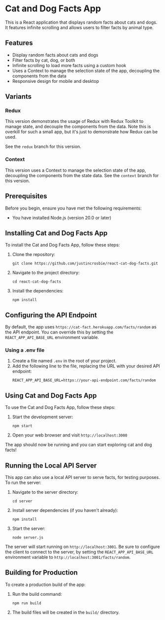 # Cat and Dog Facts App

This is a React application that displays random facts about cats and dogs. It features infinite scrolling and allows users to filter facts by animal type.

## Features

- Display random facts about cats and dogs
- Filter facts by cat, dog, or both
- Infinite scrolling to load more facts using a custom hook
- Uses a Context to manage the selection state of the app, decoupling the components from the data
- Responsive design for mobile and desktop

## Variants

### Redux

This version demonstrates the usage of Redux with Redux Toolkit to manage state, and decouple the components from the data. 
Note this is overkill for such a small app, but it's just to demonstrate how Redux can be used.

See the `redux` branch for this version.

### Context

This version uses a Context to manage the selection state of the app, decoupling the components from the state data.
See the `context` branch for this version.

## Prerequisites

Before you begin, ensure you have met the following requirements:

- You have installed Node.js (version 20.0 or later)

## Installing Cat and Dog Facts App

To install the Cat and Dog Facts App, follow these steps:

1. Clone the repository:
   ```
   git clone https://github.com/justincrosbie/react-cat-dog-facts.git
   ```
2. Navigate to the project directory:
   ```
   cd react-cat-dog-facts
   ```
3. Install the dependencies:
   ```
   npm install
   ```

## Configuring the API Endpoint

By default, the app uses `https://cat-fact.herokuapp.com/facts/random` as the API endpoint. You can override this by setting the `REACT_APP_API_BASE_URL` environment variable.

### Using a .env file

1. Create a file named `.env` in the root of your project.
2. Add the following line to the file, replacing the URL with your desired API endpoint:
   ```
   REACT_APP_API_BASE_URL=https://your-api-endpoint.com/facts/random
   ```

## Using Cat and Dog Facts App

To use the Cat and Dog Facts App, follow these steps:

1. Start the development server:
   ```
   npm start
   ```
2. Open your web browser and visit `http://localhost:3000`

The app should now be running and you can start exploring cat and dog facts!

## Running the Local API Server

This app can also use a local API server to serve facts, for testing purposes. To run the server:

1. Navigate to the server directory:
   ```
   cd server
   ```
2. Install server dependencies (if you haven't already):
   ```
   npm install
   ```
3. Start the server:
   ```
   node server.js
   ```

The server will start running on `http://localhost:3001`.
Be sure to configure the client to connect to the server, by setting the `REACT_APP_API_BASE_URL` environment variable to `http://localhost:3001/facts/random`.

## Building for Production

To create a production build of the app:

1. Run the build command:
   ```
   npm run build
   ```
2. The build files will be created in the `build/` directory.
